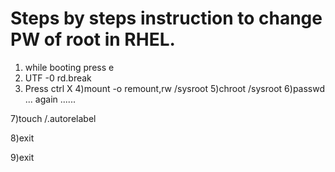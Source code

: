 # Steps by steps instruction to change PW of root in RHEL.

1) while booting  press e 
2) UTF -0 rd.break
3) Press ctrl X
4)mount -o remount,rw /sysroot
5)chroot /sysroot
6)passwd ... again ......

7)touch /.autorelabel 

8)exit

9)exit
